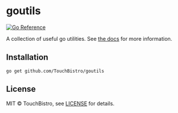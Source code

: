 # goutils

[![Go Reference](https://pkg.go.dev/badge/github.com/TouchBistro/goutils.svg)](https://pkg.go.dev/github.com/TouchBistro/goutils)

A collection of useful go utilities. See [the docs](https://pkg.go.dev/github.com/TouchBistro/goutils) for more information.

## Installation

```
go get github.com/TouchBistro/goutils
```

## License

MIT © TouchBistro, see [LICENSE](LICENSE) for details.

